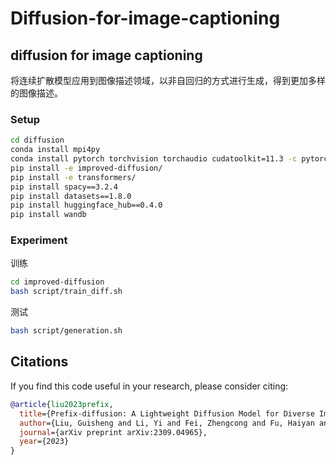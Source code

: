 # Diffusion-for-image-captioning
## diffusion for image captioning
将连续扩散模型应用到图像描述领域，以非自回归的方式进行生成，得到更加多样的图像描述。

### Setup

```bash
cd diffusion
conda install mpi4py
conda install pytorch torchvision torchaudio cudatoolkit=11.3 -c pytorch
pip install -e improved-diffusion/
pip install -e transformers/
pip install spacy==3.2.4
pip install datasets==1.8.0
pip install huggingface_hub==0.4.0
pip install wandb
```

### Experiment
训练
```bash
cd improved-diffusion
bash script/train_diff.sh
```
测试
```bash
bash script/generation.sh
```

## Citations ##
If you find this code useful in your research, please consider citing:
```bibtex
@article{liu2023prefix,
  title={Prefix-diffusion: A Lightweight Diffusion Model for Diverse Image Captioning},
  author={Liu, Guisheng and Li, Yi and Fei, Zhengcong and Fu, Haiyan and Luo, Xiangyang and Guo, Yanqing},
  journal={arXiv preprint arXiv:2309.04965},
  year={2023}
}
```
